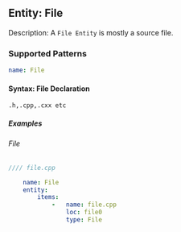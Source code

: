 ## Entity:  File

Description: A `File Entity` is mostly a source file.

### Supported Patterns

```yaml
name: File
```

#### Syntax: File Declaration

```text
.h,.cpp,.cxx etc
```

##### Examples

###### File
```cpp
//// file.cpp
```
```yaml
    name: File
    entity:
        items:
            -   name: file.cpp
                loc: file0
                type: File
```